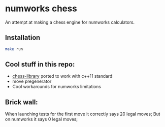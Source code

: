 # numworks chess

An attempt at making a chess engine for numworks calculators.

## Installation

```bash
make run
```

## Cool stuff in this repo:

- [chess-library](https://github.com/Disservin/chess-library) ported to work with c++11 standard
- move pregenerator
- Cool workarounds for numworks limitations


## Brick wall:

When launching tests for the first move it correctly says 20 legal moves; But on numworks it says 0 legal moves;